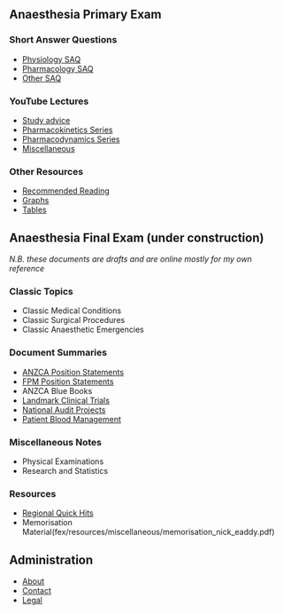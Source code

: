 ## Anaesthesia Primary Exam

### Short Answer Questions
- [Physiology SAQ](pex/saqs/physiology/)
- [Pharmacology SAQ](pex/saqs/pharmacology/)
- [Other SAQ](pex/saqs/other/)

### YouTube Lectures
- [Study advice](pex/lectures/study_advice.md)
- [Pharmacokinetics Series](pex/lectures/pharmacokinetics_series.md)
- [Pharmacodynamics Series](pex/lectures/pharmacodynamics_series.md)
- [Miscellaneous](pex/lectures/miscellaneous.md)

### Other Resources
- [Recommended Reading](pex/other/recommended_reading.md)
- [Graphs](pex/other/graphs/)
- [Tables](pex/other/tables/)

## Anaesthesia Final Exam (under construction)

*N.B. these documents are drafts and are online mostly for my own reference*

### Classic Topics
- Classic Medical Conditions
- Classic Surgical Procedures
- Classic Anaesthetic Emergencies

### Document Summaries
- [ANZCA Position Statements](fex/summaries/anzca_ps/)
- [FPM Position Statements](fex/summaries/fpm_ps/)
- ANZCA Blue Books
- [Landmark Clinical Trials](fex/summaries/trials/)
- [National Audit Projects](fex/summaries/nap/)
- [Patient Blood Management](fex/summaries/pbm/)

### Miscellaneous Notes
- Physical Examinations
- Research and Statistics

### Resources
- [Regional Quick Hits](fex/resources/regional_quick_hits/index.md)
- Memorisation Material(fex/resources/miscellaneous/memorisation_nick_eaddy.pdf)

## Administration
- [About](admin/about_ketamine_nightmares.md)
- [Contact](admin/contact.md)
- [Legal](admin/legal.md)